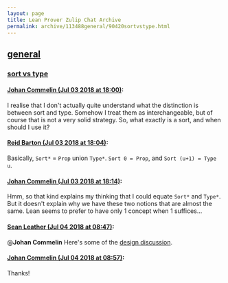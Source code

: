 ```yaml
---
layout: page
title: Lean Prover Zulip Chat Archive 
permalink: archive/113488general/90420sortvstype.html
---
```


## [general](index.html)
### [sort vs type](90420sortvstype.html)

#### [Johan Commelin (Jul 03 2018 at 18:00)](https://leanprover.zulipchat.com/#narrow/stream/113488-general/topic/sort%20vs%20type/near/129031745):
I realise that I don't actually quite understand what the distinction is between sort and type. Somehow I treat them as interchangeable, but of course that is not a very solid strategy. So, what exactly is a sort, and when should I use it?

#### [Reid Barton (Jul 03 2018 at 18:04)](https://leanprover.zulipchat.com/#narrow/stream/113488-general/topic/sort%20vs%20type/near/129032001):
Basically, `Sort*` = `Prop` union `Type*`. `Sort 0 = Prop`, and `Sort (u+1) = Type u`.

#### [Johan Commelin (Jul 03 2018 at 18:14)](https://leanprover.zulipchat.com/#narrow/stream/113488-general/topic/sort%20vs%20type/near/129032574):
Hmm, so that kind explains my thinking that I could equate `Sort*` and `Type*`. But it doesn't explain why we have these two notions that are almost the same. Lean seems to prefer to have only 1 concept when 1 suffices...

#### [Sean Leather (Jul 04 2018 at 08:47)](https://leanprover.zulipchat.com/#narrow/stream/113488-general/topic/sort%20vs%20type/near/129068181):
@**Johan Commelin** Here's some of the [design discussion](https://github.com/leanprover/lean/issues/1341).

#### [Johan Commelin (Jul 04 2018 at 08:57)](https://leanprover.zulipchat.com/#narrow/stream/113488-general/topic/sort%20vs%20type/near/129068681):
Thanks!


